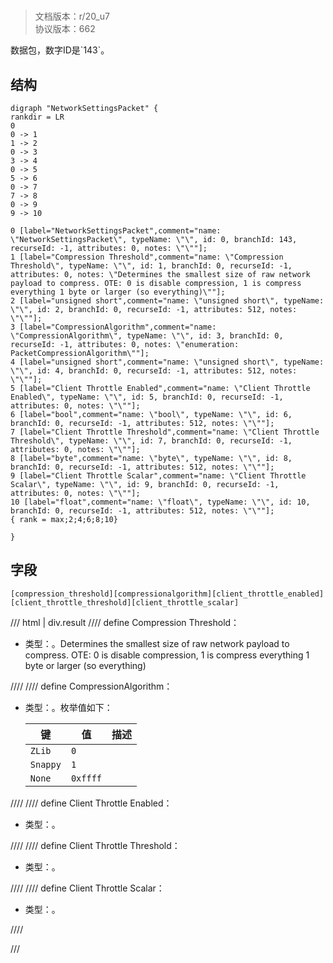 # <!-- md:samp NetworkSettingsPacket -->

> 文档版本：r/20_u7<br/>协议版本：662

<!-- md:samp NetworkSettingsPacket -->数据包，数字ID是`143`。

## 结构

```viz
digraph "NetworkSettingsPacket" {
rankdir = LR
0
0 -> 1
1 -> 2
0 -> 3
3 -> 4
0 -> 5
5 -> 6
0 -> 7
7 -> 8
0 -> 9
9 -> 10

0 [label="NetworkSettingsPacket",comment="name: \"NetworkSettingsPacket\", typeName: \"\", id: 0, branchId: 143, recurseId: -1, attributes: 0, notes: \"\""];
1 [label="Compression Threshold",comment="name: \"Compression Threshold\", typeName: \"\", id: 1, branchId: 0, recurseId: -1, attributes: 0, notes: \"Determines the smallest size of raw network payload to compress. OTE: 0 is disable compression, 1 is compress everything 1 byte or larger (so everything)\""];
2 [label="unsigned short",comment="name: \"unsigned short\", typeName: \"\", id: 2, branchId: 0, recurseId: -1, attributes: 512, notes: \"\""];
3 [label="CompressionAlgorithm",comment="name: \"CompressionAlgorithm\", typeName: \"\", id: 3, branchId: 0, recurseId: -1, attributes: 0, notes: \"enumeration: PacketCompressionAlgorithm\""];
4 [label="unsigned short",comment="name: \"unsigned short\", typeName: \"\", id: 4, branchId: 0, recurseId: -1, attributes: 512, notes: \"\""];
5 [label="Client Throttle Enabled",comment="name: \"Client Throttle Enabled\", typeName: \"\", id: 5, branchId: 0, recurseId: -1, attributes: 0, notes: \"\""];
6 [label="bool",comment="name: \"bool\", typeName: \"\", id: 6, branchId: 0, recurseId: -1, attributes: 512, notes: \"\""];
7 [label="Client Throttle Threshold",comment="name: \"Client Throttle Threshold\", typeName: \"\", id: 7, branchId: 0, recurseId: -1, attributes: 0, notes: \"\""];
8 [label="byte",comment="name: \"byte\", typeName: \"\", id: 8, branchId: 0, recurseId: -1, attributes: 512, notes: \"\""];
9 [label="Client Throttle Scalar",comment="name: \"Client Throttle Scalar\", typeName: \"\", id: 9, branchId: 0, recurseId: -1, attributes: 0, notes: \"\""];
10 [label="float",comment="name: \"float\", typeName: \"\", id: 10, branchId: 0, recurseId: -1, attributes: 512, notes: \"\""];
{ rank = max;2;4;6;8;10}

}

```

## 字段

```title='NetworkSettingsPacket'
[compression_threshold][compressionalgorithm][client_throttle_enabled][client_throttle_threshold][client_throttle_scalar]
```

/// html | div.result
//// define
Compression Threshold：<!-- md:samp unsigned short -->

- 类型：<!-- md:samp unsigned short -->。Determines the smallest size of raw network payload to compress. OTE: 0 is disable compression, 1 is compress everything 1 byte or larger (so everything)


////
//// define
CompressionAlgorithm：<!-- md:samp unsigned short -->

- 类型：<!-- md:samp unsigned short -->。枚举值如下：

  |键|值|描述|
  |---|---|---|
  |`ZLib`|`0`||
  |`Snappy`|`1`||
  |`None`|`0xffff`||



////
//// define
Client Throttle Enabled：<!-- md:samp bool -->

- 类型：<!-- md:samp bool -->。


////
//// define
Client Throttle Threshold：<!-- md:samp byte -->

- 类型：<!-- md:samp byte -->。


////
//// define
Client Throttle Scalar：<!-- md:samp float -->

- 类型：<!-- md:samp float -->。


////

///

